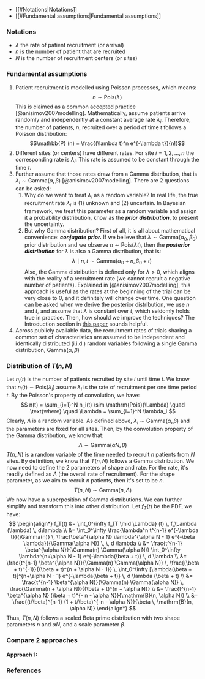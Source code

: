 - [[#Notations|Notations]]
- [[#Fundamental assumptions|Fundamental assumptions]]

### Notations
- $\lambda$ the rate of patient recruitment (or arrival)
- $n$ is the number of patient that are recruited
- $N$ is the number of recruitment centers (or sites)

### Fundamental assumptions
1. Patient recruitment is modelled using Poisson processes, which means: 
	$$n \sim \mathrm{Pois}(\lambda)$$
	This is claimed as a common accepted practice [@anisimov2007modelling]. Mathematically, assume patients arrive randomly and independently at a constant average rate $\lambda_i$. Therefore, the number of patients, $n$, recruited over a period of time $t$ follows a Poisson distribution:
	$$\mathbb{P} (n) = \frac{(\lambda t)^n e^{-\lambda t}}{n!}$$
2. Different sites (or centers) have different rates. For site $i=1,2, \ldots, n$ the corresponding rate is $\lambda_i$. This rate is assumed to be constant through the time $t$.
3. Further assume that those rates draw from a Gamma distribution, that is $\lambda_i \sim \mathrm{Gamma}(\alpha, \beta)$ [@anisimov2007modelling]. There are 2 questions can be asked:
	1. Why do we want to treat $\lambda_i$ as a random variable?
		In real life, the true recruitment rate $\lambda_i$ is (1) unknown and (2) uncertain. In Bayesian framework, we treat this parameter as a random variable and assign it a probability distribution, know as the ***prior distribution***, to present the uncertainty.
	2. But why Gamma distribution?
		First of all, it is all about mathematical convenience: ***conjugate prior.*** If we believe that $\lambda \sim \mathrm{Gamma}(\alpha_0, \beta_0)$ prior distribution and we observe $n \sim \mathrm{Pois}(\lambda t)$, then the ***posterior distribution*** for $\lambda$ is also a Gamma distribution, that is:
		$$\lambda \mid n, t \sim \mathrm{Gamma}(\alpha_0 + n, \beta_0 + t)$$
		Also, the Gamma distribution is defined only for $\lambda > 0$, which aligns with the reality of a recruitment rate (we cannot recruit a negative number of patients). Explained in [@anisimov2007modelling], this approach is useful as the rates at the beginning of the trial can be very close to 0, and it definitely will change over time. One question can be asked when we derive the posterior distribution, we use $n$ and $t$, and assume that $\lambda$ is constant over $t$, which seldomly holds true in practice. Then, how should we improve the techniques? The Introduction section in [this paper]() sounds helpful.
4. Across publicly available data, the recruitment rates of trials sharing a common set of characteristics are assumed to be independent and identically distributed (i.i.d.) random variables following a single Gamma distribution, $\mathrm{Gamma}(\alpha, \beta)$

### Distribution of $T(n, N)$
Let $n_i(t)$ is the number of patients recruited by site $i$ until time $t$. We know that $n_i(t) \sim \mathrm{Pois}(\lambda_i)$ assume $\lambda_i$ is the rate of recruitment per one time period $t$. By the Poisson's property of convolution, we have:
$$
n(t) = \sum_{i=1}^N n_i(t) \sim \mathrm{Pois}(\Lambda) \quad 
\text{where} \quad \Lambda = \sum_{i=1}^N \lambda_i
$$
Clearly, $\Lambda$ is a random variable. As defined above, $\lambda_i \sim \mathrm{Gamma}(\alpha, \beta)$ and the parameters are fixed for all sites. Then, by the convolution property of the Gamma distribution, we know that:
$$
\Lambda \sim \mathrm{Gamma}(\alpha N, \beta)
$$
$T(n, N)$ is a random variable of the time needed to recruit $n$ patients from $N$ sites. By definition, we know that $T(n, N)$ follows a Gamma distribution. We now need to define the 2 parameters of shape and rate. For the rate, it's readily defined as $\Lambda$ (the overall rate of recruitment). For the shape parameter, as we aim to recruit $n$ patients, then it's set to be $n$. 
$$T(n, N) \sim \mathrm{Gamma}(n, \Lambda)$$
We now have a superposition of Gamma distributions. We can further simplify and transform this into other distribution. Let $f_T(t)$ be the PDF, we have:
$$
\begin{align*}
f_T(t) &= \int_0^\infty f_{T \mid \Lambda} (t) \, f_\Lambda (\lambda) \, d\lambda \\
&= \int_0^\infty \frac{\lambda^n t^{n-1} e^{-\lambda t}}{\Gamma(n)} \,
\frac{\beta^{\alpha N} \lambda^{\alpha N - 1} e^{-\beta \lambda}}{\Gamma(\alpha N)} \,
\, d \lambda \\
&= \frac{t^{n-1} \beta^{\alpha N}}{\Gamma(n) \Gamma(\alpha N)} \int_0^\infty \lambda^{n+\alpha N - 1} e^{-\lambda(\beta + t)} \, d \lambda \\
&= \frac{t^{n-1} \beta^{\alpha N}}{\Gamma(n) \Gamma(\alpha N)} \, 
\frac{(\beta + t)^{-1}}{(\beta + t)^{n + \alpha N - 1}} \,
\int_0^\infty [\lambda(\beta + t)]^{n+\alpha N - 1} e^{-\lambda(\beta + t)} \, d \lambda (\beta + t) \\
&= \frac{t^{n-1} \beta^{\alpha N}}{\Gamma(n) \Gamma(\alpha N)} \, \frac{\Gamma(n + \alpha N)}{(\beta + t)^{n + \alpha N}} \\
&= \frac{t^{n-1} \beta^{\alpha N} (\beta + t)^{- n - \alpha N}}{\mathrm{B}(n, \alpha N)} \\
&= \frac{(t/\beta)^{n-1} (1 + t/\beta)^{-n - \alpha N}}{\beta \, \mathrm{B}(n, \alpha N)}
\end{align*}
$$
Thus, $T(n, N)$ follows a scaled Beta prime distribution with two shape parameters $n$ and $\alpha N$, and a scale parameter $\beta$.

### Compare 2 approaches
#### Approach 1: 
### References

